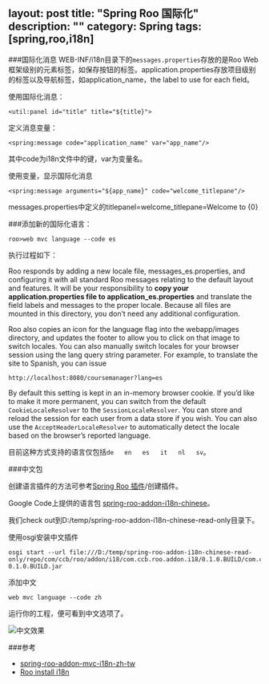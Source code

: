 layout: post
title: "Spring Roo 国际化"
description: ""
category: Spring
tags: [spring,roo,i18n]
---
###国际化消息
WEB-INF/i18n目录下的`messages.properties`存放的是Roo Web框架级别的元素标签，如保存按钮的标签。application.properties存放项目级别的标签以及导航标签，如application_name，the label to use for each field。

使用国际化消息：

	<util:panel id="title" title="${title}">

定义消息变量：

	<spring:message code="application_name" var="app_name"/>

其中code为i18n文件中的键，var为变量名。	

使用变量，显示国际化消息

	<spring:message arguments="${app_name}" code="welcome_titlepane"/>

messages.properties中定义的titlepanel=welcome_titlepane=Welcome to {0}

<!-- more -->

###添加新的国际化语言：

	roo>web mvc language --code es	

执行过程如下：

Roo responds by adding a new locale file, messages_es.properties, and configuring it with all standard Roo messages relating to the default layout and features. It will be your responsibility to **copy your application.properties file to application_es.properties** and translate the field labels and messages to the proper locale. Because all files are mounted in this directory, you don’t need any additional configuration.

Roo also copies an icon for the language flag into the webapp/images directory, and updates the footer to allow you to click on that image to switch locales. You can also manually switch locales for your browser session using the lang query string parameter. For example, to translate the site to Spanish, you can issue

	http://localhost:8080/coursemanager?lang=es

By default this setting is kept in an in-memory browser cookie. If you’d like to make it more permanent, you can switch from the default `CookieLocaleResolver` to the `SessionLocaleResolver`. You can store and reload the session for each user from a data store if you wish. You can also use the `AcceptHeaderLocaleResolver` to automatically detect the locale based on the browser’s reported language.

目前这种方式支持的语言仅包括`de   en   es   it   nl   sv`。

###中文包

创建语言插件的方法可参考[Spring Roo 插件](http://localhost:4000/spring/2013/09/25/2013-09-23-spring-roo-addon/#id453)/创建插件。

Google Code上提供的语言包 [spring-roo-addon-i18n-chinese](https://code.google.com/p/spring-roo-addon-i18n-chinese)。

我们check out到D:/temp/spring-roo-addon-i18n-chinese-read-only目录下。

使用osgi安装中文插件

	osgi start --url file:///D:/temp/spring-roo-addon-i18n-chinese-read-only/repo/com/ccb/roo/addon/i18/com.ccb.roo.addon.i18/0.1.0.BUILD/com.ccb.roo.addon.i18-0.1.0.BUILD.jar

添加中文

	web mvc language --code zh 

运行你的工程，便可看到中文选项了。

![中文效果](http://johnnyimages.qiniudn.com/roo/zh_CN.png)

###参考

- [spring-roo-addon-mvc-i18n-zh-tw](https://code.google.com/p/spring-roo-addon-mvc-i18n-zh-tw/source/checkout)
- [Roo install i18n](http://stackoverflow.com/questions/6002780/roo-install-i18n)
